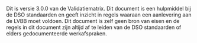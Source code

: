 Dit is versie 3.0.0 van de Validatiematrix. Dit document is een hulpmiddel bij de DSO standaarden en geeft inzicht in regels waaraan een aanlevering aan de LVBB moet voldoen. Dit document is zelf geen bron van eisen en de regels in dit document zijn altijd  af te leiden van de DSO standaarden of elders gedocumenteerde werkafspraken.
